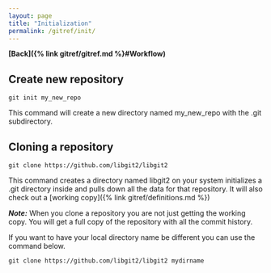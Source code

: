 ```yaml
---
layout: page
title: "Initialization"
permalink: /gitref/init/
---
```


**[Back]({% link gitref/gitref.md %}#Workflow)**

## Create new repository

`git init my_new_repo`

This command will create a new directory named my_new_repo with the .git subdirectory.

## Cloning a repository

`git clone https://github.com/libgit2/libgit2`

This command creates a directory named libgit2 on your system initializes a .git directory inside and pulls down all the data for that repository.  It will also check out a [working copy]({% link gitref/definitions.md %})

***Note:*** When you clone a repository you are not just getting the working copy.  You will get a full copy of the repository with all the commit history.

If you want to have your local directory name be different you can use the command below.

`git clone https://github.com/libgit2/libgit2 mydirname`